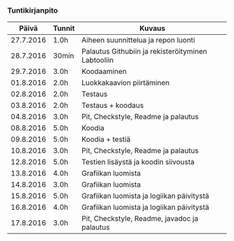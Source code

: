### Tuntikirjanpito
Päivä | Tunnit | Kuvaus
--------------- | ----- | ------
27.7.2016 | 1.0h | Aiheen suunnittelua ja repon luonti
28.7.2016| 30min | Palautus Githubiin ja rekisteröityminen Labtooliin
29.7.2016| 3.0h  | Koodaaminen
01.8.2016| 2.0h  | Luokkakaavion piirtäminen
02.8.2016| 2.0h  | Testaus
03.8.2016| 2.0h  | Testaus + koodaus
04.8.2016| 3.0h  | Pit, Checkstyle, Readme ja palautus
08.8.2016| 5.0h  | Koodia
09.8.2016| 5.0h  | Koodia + testiä
10.8.2016| 3.0h  | Pit, Checkstyle, Readme ja palautus
12.8.2016| 5.0h  | Testien lisäystä ja koodin siivousta
13.8.2016| 4.0h  | Grafiikan luomista
14.8.2016| 3.0h  | Grafiikan luomista
15.8.2016| 5.0h  | Grafiikan luomista ja logiikan päivitystä
16.8.2016| 4.0h  | Grafiikan luomista ja logiikan päivitystä
17.8.2016| 3.0h  | Pit, Checkstyle, Readme, javadoc ja palautus
